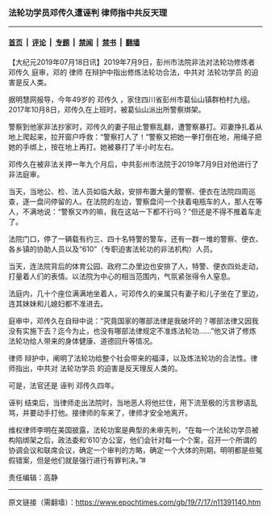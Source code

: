 ### 法轮功学员邓传久遭诬判 律师指中共反天理

---

#### [首页](../../../..?n11391140) &nbsp;|&nbsp; [评论](../../../../../epoch-comment?n11391140) &nbsp;|&nbsp; [专题](../../../../../epoch-special?n11391140) &nbsp;|&nbsp; [禁闻](../../../../../epoch-news?n11391140) &nbsp;|&nbsp; [禁书](../../../../../books?n11391140) &nbsp;|&nbsp; [翻墙](https://github.com/gfw-breaker/nogfw/blob/master/README.md?n11391140)


<div class="post_content" id="artbody" itemprop="articleBody">
 <!-- article content begin -->
 <p>
  【大纪元2019年07月18日讯】2019年7月9日，彭州市法院非法对法轮功修炼者
  <ok href="https://www.epochtimes.com/gb/tag/%E9%82%93%E4%BC%A0%E4%B9%85.html">
   邓传久
  </ok>
  庭审，邓的
  <ok href="https://www.epochtimes.com/gb/tag/%E5%BE%8B%E5%B8%88.html">
   律师
  </ok>
  在辩护中指出修炼法轮功合法，中共对
  <ok href="https://www.epochtimes.com/gb/tag/%E6%B3%95%E8%BD%AE%E5%8A%9F%E5%AD%A6%E5%91%98.html">
   法轮功学员
  </ok>
  的迫害是反人类。
 </p>
 <p class="p3">
  <span class="s1">
   据明慧网报导，今年49岁的
   <ok href="https://www.epochtimes.com/gb/tag/%E9%82%93%E4%BC%A0%E4%B9%85.html">
    邓传久
   </ok>
   ，家住四川省彭州市葛仙山镇群柏村九组。2017年10月8日，邓传久在上班时，被葛仙山派出所警察绑架。
  </span>
 </p>
 <p class="p3">
  <span class="s1">
   警察到他家非法抄家时，邓传久的妻子阻止警察乱翻，遭警察暴打。邓妻挣扎着从地上爬起来，拉开窗户呼救：“警察打人了！”警察又把她一拳打倒在地，用绳子把她的手绑上，按在地上再打。她被暴打了半小时左右。
  </span>
 </p>
 <p class="p3">
  <span class="s1">
   邓传久在被非法关押一年九个月后，中共彭州市法院于2019年7月9日对他进行了非法庭审。
  </span>
 </p>
 <p class="p3">
  <span class="s1">
   当天，当地公、检、法人员如临大敌，安排布置大量的警察、便衣在法院四周巡查，逐一盘问停留的人。在法院的左边，警察盘问一个扶着电瓶车的人，那人在等人，不满地说：“警察又咋的嘛，我在这站一下都不行吗？”但还是不得不推着车走了。
  </span>
 </p>
 <p class="p3">
  <span class="s1">
   法院门口，停了一辆载有约三、四十名特警的警车，还有一群一堆的警察、便衣、各乡镇的协助人员以及“610”（专职迫害法轮功的非法机构）人员。
  </span>
 </p>
 <p>
  当天，连法院背后的体育公园、政府二办里边也安排了人，特警、便衣四处走动，打量着人们的表情。以法院为中心的相当范围内，气氛紧张得令人窒息。
 </p>
 <p class="p3">
  <span class="s1">
   法庭内，几十个座位满满地坐着人，可邓传久的亲属只有妻子和儿子坐在了里边，连其妹妹和儿媳妇都不准进去。
  </span>
 </p>
 <p class="p3">
  <span class="s1">
   庭审中，邓传久在自辩中说：“究竟国家的哪部法律是我破坏的？哪部法律又因我没有实施下去？迄今为止，也没有哪部法律规定不准炼法轮功……”他又讲了修炼法轮功给人带来的身体健康、道德回升等情况。
  </span>
 </p>
 <p class="p3">
  <span class="s1">
   <ok href="https://www.epochtimes.com/gb/tag/%E5%BE%8B%E5%B8%88.html">
    律师
   </ok>
   辩护中，阐明了法轮功给整个社会带来的福泽，以及炼法轮功的合法性。律师指出，中共对
   <ok href="https://www.epochtimes.com/gb/tag/%E6%B3%95%E8%BD%AE%E5%8A%9F%E5%AD%A6%E5%91%98.html">
    法轮功学员
   </ok>
   的迫害是反天理反人类的。
  </span>
 </p>
 <p class="p3">
  <span class="s1">
   可是，法官还是
   <ok href="https://www.epochtimes.com/gb/tag/%E8%AF%AC%E5%88%A4.html">
    诬判
   </ok>
   邓传久四年。
  </span>
 </p>
 <p class="p3">
  <span class="s1">
   <ok href="https://www.epochtimes.com/gb/tag/%E8%AF%AC%E5%88%A4.html">
    诬判
   </ok>
   结束后，当律师走出法院时，当地恶人将他拦住，用下流至极的污言秽语乱骂，并要动手打他。接律师的车来了，律师才安全地离开。
  </span>
 </p>
 <p>
  维权律师李明在美国披露，法轮功案是典型的未审先判，“在每一个法轮功学员被构陷绑架之后，政法委和‘610’办公室，他们会针对每一个个案，召开一个所谓的协调会议和联席会议，确定一个审判的方略，确定一个大体的刑期。明明都是些冤假错案，但是他们就是强行进行有罪判决。”#
 </p>
 <p>
  责任编辑：高静
 </p>
 <!-- article content end -->
 <div id="below_article_ad">
 </div>
</div>


---

原文链接（需翻墙）：https://www.epochtimes.com/gb/19/7/17/n11391140.htm